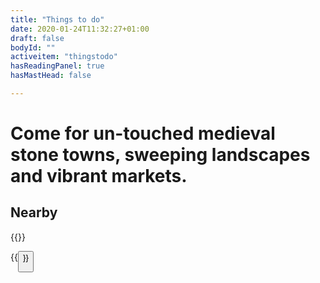 ```yaml
---
title: "Things to do"
date: 2020-01-24T11:32:27+01:00
draft: false
bodyId: ""
activeitem: "thingstodo"
hasReadingPanel: true
hasMastHead: false

---
```

# Come for un-touched medieval stone towns, sweeping landscapes and vibrant markets.
## Nearby
{{<twoPhotoGrid
  photo1text="Lauzerte" photo1small="/images/640/IMG_4389.jpg" photo1large="/images/1280/IMG_4389.jpg"
  photo2text="Montcuq" photo2small="/images/640/IMG_4050.jpg" photo2large="/images/1280/IMG_4392.jpg">}}

{{<button>}}
